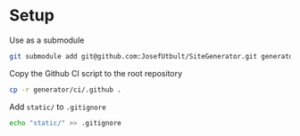 # Setup

Use as a submodule

```bash
git submodule add git@github.com:JosefUtbult/SiteGenerator.git generator
```

Copy the Github CI script to the root repository

```bash
cp -r generator/ci/.github .
```

Add `static/` to `.gitignore`

```bash
echo "static/" >> .gitignore
```

